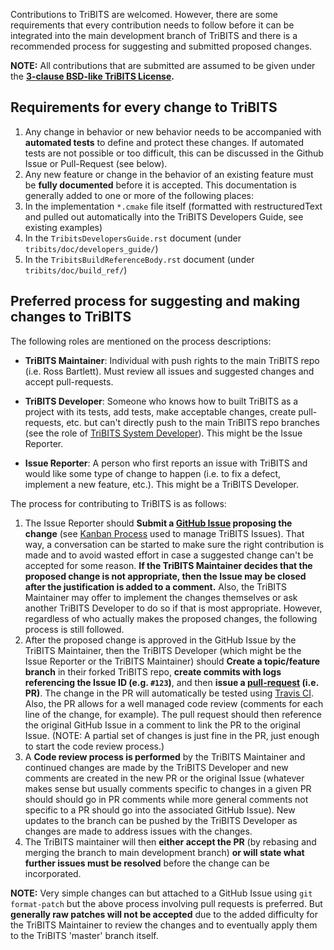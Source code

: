 Contributions to TriBITS are welcomed.  However, there are some requirements that every contribution needs to follow before it can be integrated into the main development branch of TriBITS and there is a recommended process for suggesting and submitted proposed changes.

**NOTE:** All contributions that are submitted are assumed to be given under the **[3-clause BSD-like TriBITS License](https://github.com/TriBITSPub/TriBITS/blob/master/tribits/Copyright.txt).**

## Requirements for every change to TriBITS

1. Any change in behavior or new behavior needs to be accompanied with **automated tests** to define and protect these changes.  If automated tests are not possible or too difficult, this can be discussed in the Github Issue or Pull-Request (see below).
2. Any new feature or change in the behavior of an existing feature must be **fully documented** before it is accepted.  This documentation is generally added to one or more of the following places:
  1. In the implementation `*.cmake` file itself (formatted with restructuredText and pulled out automatically into the TriBITS Developers Guide, see existing examples)
  2. In the `TribitsDevelopersGuide.rst` document (under `tribits/doc/developers_guide/`)
  3. In the `TribitsBuildReferenceBody.rst` document (under `tribits/doc/build_ref/`)

## Preferred process for suggesting and making changes to TriBITS

The following roles are mentioned on the process descriptions:
* **TriBITS Maintainer**: Individual with push rights to the main TriBITS repo (i.e. Ross Bartlett).  Must review all issues and suggested changes and accept pull-requests.

* **TriBITS Developer**: Someone who knows how to built TriBITS as a project with its tests, add tests, make acceptable changes, create pull-requests, etc. but can't directly push to the main TriBITS repo branches (see the role of [TriBITS System Developer](https://tribits.org/doc/TribitsDevelopersGuide.html#tribits-developer-and-user-roles)).  This might be the Issue Reporter.

* **Issue Reporter**: A person who first reports an issue with TriBITS and would like some type of change to happen (i.e. to fix a defect, implement a new feature, etc.).  This might be a TriBITS Developer.

The process for contributing to TriBITS is as follows:

1. The Issue Reporter should **Submit a [GitHub Issue](https://github.com/TriBITSPub/TriBITS/issues) proposing the change** (see [Kanban Process](https://github.com/TriBITSPub/TriBITS/wiki/Kanban-Process-for-Issue-Tracking) used to manage TriBITS Issues).  That way, a conversation can be started to make sure the right contribution is made and to avoid wasted effort in case a suggested change can't be accepted for some reason.  **If the TriBITS Maintainer decides that the proposed change is not appropriate, then the Issue may be closed after the justification is added to a comment.**  Also, the TriBITS Maintainer may offer to implement the changes themselves or ask another TriBITS Developer to do so if that is most appropriate.  However, regardless of who actually makes the proposed changes, the following process is still followed.
2. After the proposed change is approved in the GitHub Issue by the TriBITS Maintainer, then the TriBITS Developer (which might be the Issue Reporter or the TriBITS Maintainer) should **Create a topic/feature branch** in their forked TriBITS repo, **create commits with logs referencing the Issue ID (e.g. `#123`)**, and then **issue a [pull-request](https://help.github.com/articles/using-pull-requests/) (i.e. PR)**.  The change in the PR will automatically be tested using [Travis CI](https://travis-ci.org/TriBITSPub/TriBITS).  Also, the PR allows for a well managed code review (comments for each line of the change, for example).  The pull request should then reference the original GitHub Issue in a comment to link the PR to the original Issue.  (NOTE: A partial set of changes is just fine in the PR, just enough to start the code review process.)
3. A **Code review process is performed** by the TriBITS Maintainer and continued changes are made by the TriBITS Developer and new comments are created in the new PR or the original Issue (whatever makes sense but usually comments specific to changes in a given PR should should go in PR comments while more general comments not specific to a PR should go into the associated GitHub Issue).  New updates to the branch can be pushed by the TriBITS Developer as changes are made to address issues with the changes.
4. The TriBITS maintainer will then **either accept the PR** (by rebasing and merging the branch to main development branch) **or will state what further issues must be resolved** before the change can be incorporated.

**NOTE:** Very simple changes can but attached to a GitHub Issue using `git format-patch` but the above process involving pull requests is preferred.  But **generally raw patches will not be accepted** due to the added difficulty for the TriBITS Maintainer to review the changes and to eventually apply them to the TriBITS 'master' branch itself.
